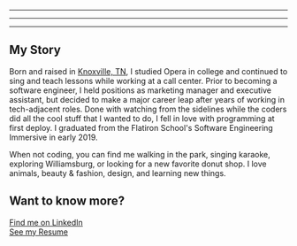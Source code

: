 
---
---

---
## My Story
Born and raised in [Knoxville, TN](https://en.wikipedia.org/wiki/Knoxville,_Tennessee), I studied Opera in college and continued to sing and teach lessons while working at a call center. Prior to becoming a software engineer, I held positions as marketing manager and executive assistant, but decided to make a major career leap after years of working in tech-adjacent roles. Done with watching from the sidelines while the coders did all the cool stuff that I wanted to do, I fell in love with programming at first deploy. I graduated from the Flatiron School's Software Engineering Immersive in early 2019.


When not coding, you can find me walking in the park, singing karaoke, exploring Williamsburg, or looking for a new favorite donut shop. I love animals, beauty & fashion, design, and learning new things.

## Want to know more?
[Find me on LinkedIn](https://linkedin/in/mariel-westervelt) <br>
<a href="https://drive.google.com/file/d/1h_vRHl5t6xZNgXrWCF7Y8kB66Uf4VA_r/view?usp=sharing" target="_blank">See my Resume</a>
